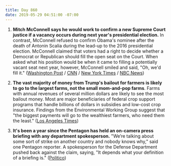 ```yaml
---
title: Day 860
date: 2019-05-29 04:51:00 -07:00
---
```


1. **Mitch McConnell says he would work to confirm a new Supreme Court justice if a vacancy occurs during next year's presidential election.** In contrast, McConnell refused to confirm Obama's nominee after the death of Antonin Scalia during the lead-up to the 2016 presidential election. McConnell claimed that voters had a right to decide whether a Democrat or Republican should fill the open seat on the Court. When asked what his position would be when it came to filling a potentially vacant seat next year, however, McConnell smiled and said, "Oh, we'd fill it." ([Washington Post](https://www.washingtonpost.com/politics/2019/05/29/mcconnell-says-he-would-fill-supreme-court-vacancy/?noredirect=on&utm_term=.e0f06191eda3) / [CNN](https://www.cnn.com/2019/05/28/politics/mitch-mcconnell-supreme-court-2020/index.html) / [New York Times](https://www.nytimes.com/2019/05/29/us/politics/mitch-mcconnell-supreme-court.html) / [NBC News](https://www.nbcnews.com/politics/congress/not-obama-ok-trump-mcconnell-now-says-he-d-confirm-n1011166))

2. **The vast majority of money from Trump's bailout for farmers is likely to go to the largest farms, not the small mom-and-pop farms**. Farms with annual revenues of several million dollars are likely to see the most bailout money. Most are major beneficiaries of federal crop support programs that handle billions of dollars in subsidies and low-cost crop insurance. Findings from the Environmental Working Group suggest that "the biggest payments will go to the wealthiest farmers, who need them the least." ([Los Angeles Times](https://www.latimes.com/business/hiltzik/la-fi-hiltzik-trump-farm-bailout-20190528-story.html))

3. **It's been a year since the Pentagon has held an on-camera press briefing with any department spokesperson.** "We’re talking about some sort of strike on another country and nobody knows why," said one Pentagon reporter. A spokesperson for the Defense Department pushed back against the claim, saying, "It depends what your definition of a briefing is." ([Politico](https://www.politico.com/story/2019/05/29/pentagon-press-briefing-iran-1346093))